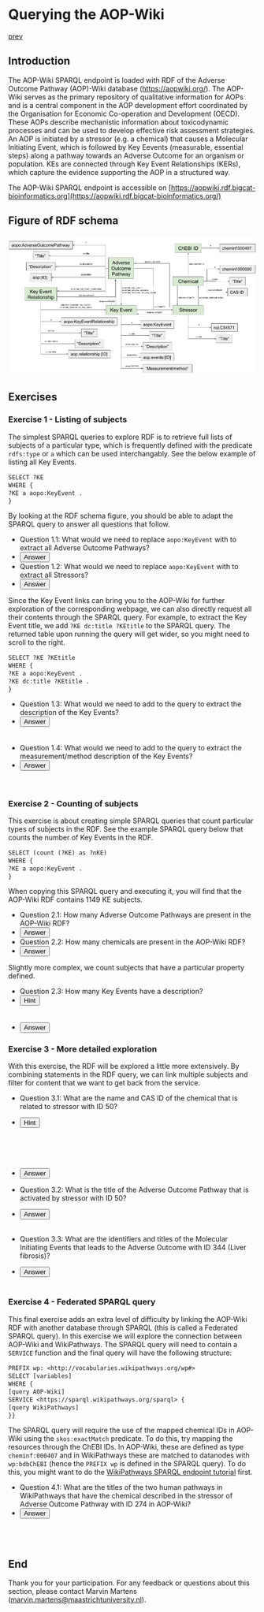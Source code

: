 # Querying the AOP-Wiki

[prev](README.md)

<script>
  function toggleAnswer(id) {
  var answer = document.getElementById(id);
  if (answer.style.visibility === "hidden" ||
      answer.style.visibility === "none") {
    answer.style.visibility = "visible";
  } else {
    answer.style.visibility = "hidden";
  }
}
</script>

## Introduction
The AOP-Wiki SPARQL endpoint is loaded with RDF of the Adverse Outcome Pathway (AOP)-Wiki database (https://aopwiki.org/). The AOP-Wiki serves as the primary repository of qualitative information for AOPs and is a central component in the AOP development effort coordinated by the Organisation for Economic Co-operation and Development (OECD). These AOPs describe mechanistic information about toxicodynamic processes and can be used to develop effective risk assessment strategies. An AOP is initiated by a stressor (e.g. a chemical) that causes a Molecular Initiating Event, which is followed by Key Eevents (measurable, essential steps) along a pathway towards an Adverse Outcome for an organism or population. KEs are connected through Key Event Relationships (KERs), which capture the evidence supporting the AOP in a structured way. 

The AOP-Wiki SPARQL endpoint is accessible on [https://aopwiki.rdf.bigcat-bioinformatics.org](https://aopwiki.rdf.bigcat-bioinformatics.org/)

## Figure of RDF schema
<img src="AOP-Wiki RDF simple (1).png">


## Exercises
### Exercise 1 - Listing of subjects
The simplest SPARQL queries to explore RDF is to retrieve full lists of subjects of a particular type, which is frequently defined with the predicate `rdfs:type` or `a` which can be used interchangably. See the below example of listing all Key Events.

```sparql
SELECT ?KE 
WHERE {
?KE a aopo:KeyEvent .
}
```

By looking at the RDF schema figure, you should be able to adapt the SPARQL query to answer all questions that follow.

- Question 1.1: What would we need to replace `aopo:KeyEvent` with to extract all Adverse Outcome Pathways? 
- <button onclick="toggleAnswer('q1.1')">Answer</button><span id="q1.1" style="visibility: hidden">aopo:AdverseOutcomePathway</span>
- Question 1.2: What would we need to replace `aopo:KeyEvent` with to extract all Stressors? 
- <button onclick="toggleAnswer('q1.2')">Answer</button><span id="q1.2" style="visibility: hidden">cheminf:0000000</span>

Since the Key Event links can bring you to the AOP-Wiki for further exploration of the corresponding webpage, we can also directly request all their contents through the SPARQL query. For example, to extract the Key Event title, we add `?KE dc:title ?KEtitle` to the SPARQL query. The returned table upon running the query will get wider, so you might need to scroll to the right. 

```sparql
SELECT ?KE ?KEtitle
WHERE {
?KE a aopo:KeyEvent .
?KE dc:title ?KEtitle .
}
```

- Question 1.3: What would we need to add to the query to extract the description of the Key Events? 
- <button onclick="toggleAnswer('q1.3')">Answer</button><span id="q1.3" style="visibility: hidden">Adding another variable to the `SELECT` list and requesting that variable by adding in the query `?KE dc:description ?[new variable name]`. This should return a table with the added column.</span>
- Question 1.4: What would we need to add to the query to extract the measurement/method description of the Key Events? 
- <button onclick="toggleAnswer('q1.4')">Answer</button><span id="q1.4" style="visibility: hidden">Adding another variable to the `SELECT` list and requesting that variable by adding in the query `?KE mmo:0000000 ?[new variable name]`. This should return a table with the added column.</span>

### Exercise 2 - Counting of subjects
This exercise is about creating simple SPARQL queries that count particular types of subjects in the RDF. See the example SPARQL query below that counts the number of Key Events in the RDF.

```sparql
SELECT (count (?KE) as ?nKE) 
WHERE {
?KE a aopo:KeyEvent .
}
```

When copying this SPARQL query and executing it, you will find that the AOP-Wiki RDF contains 1149 KE subjects.

- Question 2.1: How many Adverse Outcome Pathways are present in the AOP-Wiki RDF? 
- <button onclick="toggleAnswer('q2.1')">Answer</button><span id="q2.1" style="visibility: hidden">333</span>
- Question 2.2: How many chemicals are present in the AOP-Wiki RDF? 
- <button onclick="toggleAnswer('q2.2')">Answer</button><span id="q2.2" style="visibility: hidden">329</span>

Slightly more complex, we count subjects that have a particular property defined.

- Question 2.3: How many Key Events have a description? 
- <button onclick="toggleAnswer('hint2.3')">Hint</button><span id="hint2.3" style="visibility: hidden">Define subject as type "Key Event" and also retrieve its description. This is a forced request (not optional) so the returned table will only contain Key Events with a description</span> 
- <button onclick="toggleAnswer('q2.3')">Answer</button><span id="q2.3" style="visibility: hidden">389 Key Events exist that have a description.</span>

### Exercise 3 - More detailed exploration
With this exercise, the RDF will be explored a little more extensively. By combining statements in the RDF query, we can link multiple subjects and filter for content that we want to get back from the service. 

- Question 3.1: What are the name and CAS ID of the chemical that is related to stressor with ID 50?
- <button onclick="toggleAnswer('hint3.1')">Hint</button><span id="hint3.1" style="visibility: hidden">Define subject as type "Chemical" as in Q2.2, retrieve the title with the `dc:title` property as the example before Q1.3, and request the CAS ID with `cheminf:0000446`. Add a third statement with the link between a stressor ([prefix of stressor]:[ID]) and chemical as described in the figure. </span>
- <button onclick="toggleAnswer('q3.1')">Answer</button><span id="q3.1" style="visibility: hidden">Rotenone, with CAS 83-79-4</span>

- Question 3.2: What is the title of the Adverse Outcome Pathway that is activated by stressor with ID 50?
- <button onclick="toggleAnswer('q3.2')">Answer</button><span id="q3.2" style="visibility: hidden">AOP 3 that is called "Inhibition of the mitochondrial complex I of nigro-striatal neurons leads to parkinsonian motor deficits"</span>

- Question 3.3: What are the identifiers and titles of the Molecular Initiating Events that leads to the Adverse Outcome with ID 344 (Liver fibrosis)?
- <button onclick="toggleAnswer('q3.3')">Answer</button><span id="q3.3" style="visibility: hidden">244 (Alkylation, Protein), 1539 (Endocytotic lysosomal uptake) and 1740 (ACE2 inhibition)</span>

### Exercise 4 - Federated SPARQL query
This final exercise adds an extra level of difficulty by linking the AOP-Wiki RDF with another database through SPARQL (this is called a Federated SPARQL query). In this exercise we will explore the connection between AOP-Wiki and WikiPathways. The SPARQL query will need to contain a `SERVICE` function and the final query will have the following structure:

```sparql
PREFIX wp: <http://vocabularies.wikipathways.org/wp#>
SELECT [variables]
WHERE {
[query AOP-Wiki]
SERVICE <https://sparql.wikipathways.org/sparql> {
[query WikiPathways]
}}
```

The SPARQL query will require the use of the mapped chemical IDs in AOP-Wiki using the `skos:exactMatch` predicate. To do this, try mapping the resources through the ChEBI IDs. In AOP-Wiki, these are defined as type `cheminf:000407` and in WikiPathways these are matched to datanodes with `wp:bdbChEBI` (hence the `PREFIX wp` is defined in the SPARQL query). To do this, you might want to do the [WikiPathways SPARQL endpoint tutorial](WikiPathways.md) first.

- Question 4.1: What are the titles of the two human pathways in WikiPathways that have the chemical described in the stressor of Adverse Outcome Pathway with ID 274 in AOP-Wiki?
- <button onclick="toggleAnswer('q4.1')">Answer</button><span id="q4.1" style="visibility: hidden">For Valproic acid: Valproic acid pathway (WP3871) and for Butyrate: Butyrate-induced histone acetylation (WP2366) and SCFA and skeletal muscle substrate metabolism (WP4030) Link to SPARQL query: https://bit.ly/3dy9bUI and the shortened version: https://bit.ly/3DBZY8r</span>

## End

Thank you for your participation. For any feedback or questions about this section, please contact Marvin Martens (marvin.martens@maastrichtuniversity.nl).
